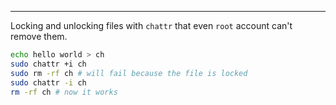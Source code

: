 
---

Locking and unlocking files with `chattr` that even `root` account can't remove them.

```bash
echo hello world > ch
sudo chattr +i ch
sudo rm -rf ch # will fail because the file is locked
sudo chattr -i ch
rm -rf ch # now it works
```
